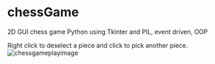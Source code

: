 # chessGame
2D GUI chess game Python using Tkinter and PIL, event driven, OOP

Right click to deselect a piece and click to pick another piece. 
![chessgameplayimage](https://github.com/fruffers/chessGame/tree/master/promote/game1.png)
